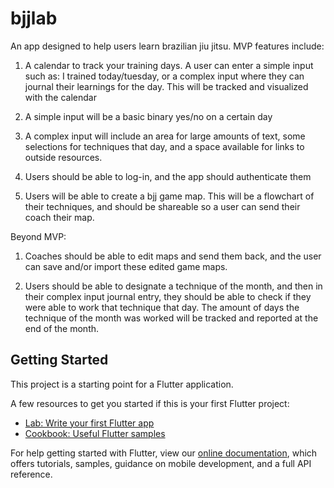 # bjjlab

An app designed to help users learn brazilian jiu jitsu. MVP features include:

1. A calendar to track your training days. A user can enter a simple input such as: I trained today/tuesday, or a complex input where they can journal their learnings for the day. This will be tracked and visualized with the calendar

2. A simple input will be a basic binary yes/no on a certain day

3. A complex input will include an area for large amounts of text, some selections for techniques that day, and a space available for links to outside resources. 

4. Users should be able to log-in, and the app should authenticate them

5. Users will be able to create a bjj game map. This will be a flowchart of their techniques, and should be shareable so a user can send their coach their map. 



Beyond MVP:

1. Coaches should be able to edit maps and send them back, and the user can save and/or import these edited game maps. 

2. Users should be able to designate a technique of the month, and then in their complex input journal entry, they should be able to check if they were able to work that technique that day. The amount of days the technique of the month was worked will be tracked and reported at the end of the month. 

## Getting Started

This project is a starting point for a Flutter application.

A few resources to get you started if this is your first Flutter project:

- [Lab: Write your first Flutter app](https://flutter.dev/docs/get-started/codelab)
- [Cookbook: Useful Flutter samples](https://flutter.dev/docs/cookbook)

For help getting started with Flutter, view our
[online documentation](https://flutter.dev/docs), which offers tutorials,
samples, guidance on mobile development, and a full API reference.
